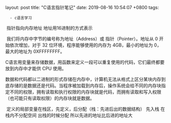 layout: post
title:  "C语言指针笔记"
date:   2019-08-16 10:54:07 +0800
tags:

      - c语言学习

​	指针指向内存地址  地址用16进制的方式表示

​	我们将内存中字节的编号称为地址（Address）或 指针（Pointer）。地址从 0 开始依次增加，对于 32 位环境，程序能够使用的内存为 4GB，最小的地址为 0，最大的地址为 0XFFFFFFFF。

​		C语言用变量来存储数据，用函数来定义一段可以重复使用的代码，它们最终都要放到内存中才能供 CPU 使用。

​        数据和代码都以二进制的形式存储在内存中，计算机无法从格式上区分某块内存到底存储的是数据还是代码。当程序被加载到内存后，操作系统会给不同的内存块指定不同的权限，拥有读取和执行权限的内存块就是代码，而拥有读取和写入权限（也可能只有读取权限）的内存块就是数据。

​     定义的局部变量在栈区，先定义，后分配（栈：先进后出的数据结构） 先入栈 在栈内不分配空间 出栈的时候分配 所以先进的地址比后进的地址大